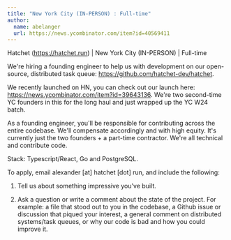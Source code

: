 ```yaml
---
title: "New York City (IN-PERSON) : Full-time"
author:
  name: abelanger
  url: https://news.ycombinator.com/item?id=40569411
---
```

Hatchet (<a href="https:&#x2F;&#x2F;hatchet.run">https:&#x2F;&#x2F;hatchet.run</a>) | New York City (IN-PERSON) | Full-time

We&#x27;re hiring a founding engineer to help us with development on our open-source, distributed task queue: <a href="https:&#x2F;&#x2F;github.com&#x2F;hatchet-dev&#x2F;hatchet">https:&#x2F;&#x2F;github.com&#x2F;hatchet-dev&#x2F;hatchet</a>.

We recently launched on HN, you can check out our launch here: <a href="https:&#x2F;&#x2F;news.ycombinator.com&#x2F;item?id=39643136">https:&#x2F;&#x2F;news.ycombinator.com&#x2F;item?id=39643136</a>. We&#x27;re two second-time YC founders in this for the long haul and just wrapped up the YC W24 batch.

As a founding engineer, you&#x27;ll be responsible for contributing across the entire codebase. We&#x27;ll compensate accordingly and with high equity. It&#x27;s currently just the two founders + a part-time contractor. We&#x27;re all technical and contribute code.

Stack: Typescript&#x2F;React, Go and PostgreSQL.

To apply, email alexander [at] hatchet [dot] run, and include the following:

1. Tell us about something impressive you&#x27;ve built.

2. Ask a question or write a comment about the state of the project. For example: a file that stood out to you in the codebase, a Github issue or discussion that piqued your interest, a general comment on distributed systems&#x2F;task queues, or why our code is bad and how you could improve it.
